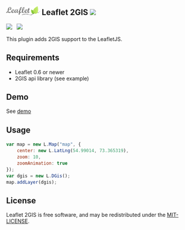 ## <a href="https://leafletjs.com"><img src="https://github.com/emikhalev/leaflet-2gis/blob/master/logos/leaflet/img.png" height="24"></a> Leaflet 2GIS <a href="https://2gis.com/"><img src="https://upload.wikimedia.org/wikipedia/commons/c/c1/2GIS_logo.svg" height="24"></a>
<img src="https://img.shields.io/badge/JavaScript-323330?style=for-the-badge&logo=javascript&logoColor=F7DF1E" height="18"/> &nbsp; <img src="https://img.shields.io/badge/Leaflet-199900?style=for-the-badge&logo=Leaflet&logoColor=white" height="18"/>

This plugin adds 2GIS support to the LeafletJS.

## Requirements
* Leaflet 0.6 or newer
* 2GIS api library (see example)

## Demo
See [demo](http://emikhalev.github.io/leaflet-2gis/)

## Usage
```javascript
var map = new L.Map("map", {
	center: new L.LatLng(54.99014, 73.365319), 
	zoom: 10,
	zoomAnimation: true 
});
var dgis = new L.DGis();
map.addLayer(dgis);
```

## License
Leaflet 2GIS is free software, and may be redistributed under the <a href="https://github.com/emikhalev/leaflet-2gis/blob/master/LICENSE">MIT-LICENSE</a>.
